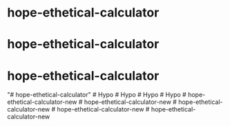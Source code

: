 # hope-ethetical-calculator
# hope-ethetical-calculator
# hope-ethetical-calculator
"# hope-ethetical-calculator" 
#   H y p o  
 #   H y p o  
 #   H y p o  
 #   H y p o  
 #   h o p e - e t h e t i c a l - c a l c u l a t o r - n e w  
 #   h o p e - e t h e t i c a l - c a l c u l a t o r - n e w  
 #   h o p e - e t h e t i c a l - c a l c u l a t o r - n e w  
 #   h o p e - e t h e t i c a l - c a l c u l a t o r - n e w  
 #   h o p e - e t h e t i c a l - c a l c u l a t o r - n e w  
 